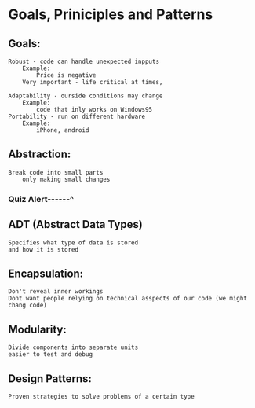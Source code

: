 # Goals, Priniciples and Patterns

## Goals:
    Robust - code can handle unexpected inpputs
        Example:
            Price is negative
        Very important - life critical at times,
    
    Adaptability - ourside conditions may change
        Example:
            code that inly works on Windows95
    Portability - run on different hardware
        Example:
            iPhone, android

## Abstraction:
    Break code into small parts
        only making small changes
### Quiz Alert------^

## ADT (Abstract Data Types)
    Specifies what type of data is stored
    and how it is stored

## Encapsulation:
    Don't reveal inner workings
    Dont want people relying on technical asspects of our code (we might chang code)

## Modularity:
    Divide components into separate units
    easier to test and debug

## Design Patterns:
    Proven strategies to solve problems of a certain type